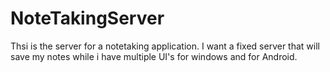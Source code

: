 # NoteTakingServer
Thsi is the server for a notetaking application. I want a fixed server that will save my notes while i have multiple UI's for windows and for Android.

